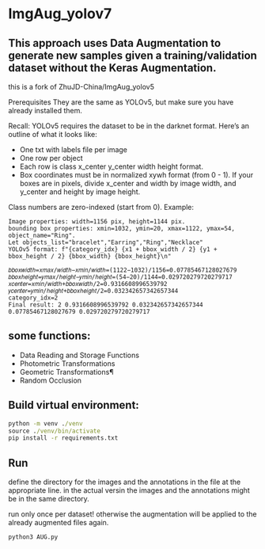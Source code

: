 ﻿# ImgAug_yolov7
## This approach uses Data Augmentation to generate new samples given a training/validation dataset without the Keras Augmentation.

this is a fork of ZhuJD-China/ImgAug_yolov5

Prerequisites
They are the same as YOLOv5, but make sure you have already installed them.

Recall: YOLOv5 requires the dataset to be in the darknet format. Here’s an outline of what it looks like:
- One txt with labels file per image
- One row per object
- Each row is class x_center y_center width height format.
- Box coordinates must be in normalized xywh format (from 0 - 1). If your boxes are in pixels, divide x_center and width by image width, and y_center and height by image height.

Class numbers are zero-indexed (start from 0).
    Example:
    
    Image properties: width=1156 pix, height=1144 pix.
    bounding box properties: xmin=1032, ymin=20, xmax=1122, ymax=54, object_name="Ring".
    Let objects_list="bracelet","Earring","Ring","Necklace"
    YOLOv5 format: f"{category_idx} {x1 + bbox_width / 2} {y1 + bbox_height / 2} {bbox_width} {bbox_height}\n"

    𝑏𝑏𝑜𝑥𝑤𝑖𝑑𝑡ℎ=𝑥𝑚𝑎𝑥/𝑤𝑖𝑑𝑡ℎ−𝑥𝑚𝑖𝑛/𝑤𝑖𝑑𝑡ℎ=(1122−1032)/1156=0.07785467128027679 
    𝑏𝑏𝑜𝑥ℎ𝑒𝑖𝑔ℎ𝑡=𝑦𝑚𝑎𝑥/ℎ𝑒𝑖𝑔ℎ𝑡−𝑦𝑚𝑖𝑛/ℎ𝑒𝑖𝑔ℎ𝑡=(54−20)/1144=0.029720279720279717 
    𝑥𝑐𝑒𝑛𝑡𝑒𝑟=𝑥𝑚𝑖𝑛/𝑤𝑖𝑑𝑡ℎ+𝑏𝑏𝑜𝑥𝑤𝑖𝑑𝑡ℎ/2=0.9316608996539792 
    𝑦𝑐𝑒𝑛𝑡𝑒𝑟=𝑦𝑚𝑖𝑛/ℎ𝑒𝑖𝑔ℎ𝑡+𝑏𝑏𝑜𝑥ℎ𝑒𝑖𝑔ℎ𝑡/2=0.032342657342657344 
    category_idx=2
    Final result: 2 0.9316608996539792 0.032342657342657344 0.07785467128027679 0.029720279720279717

## some functions:
* Data Reading and Storage Functions
* Photometric Transformations
* Geometric Transformations¶
* Random Occlusion

## Build virtual environment:
```bat
python -m venv ./venv
source ./venv/bin/activate
pip install -r requirements.txt
```
## Run
define the directory for the images and the annotations in the file at the appropriate line.
in the actual versin the images and the annotations might be in the same directory.

run only once per dataset! otherwise the augmentation will be applied to the already augmented files again.

```bat
python3 AUG.py
```



